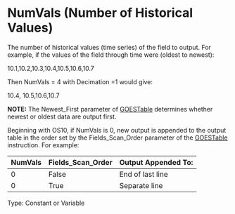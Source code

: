 # NumVals (Number of Historical Values)

The number of historical values (time series) of the field to output. For example, if the values of the field through time were (oldest to newest):

10.1,10.2,10.3,10.4,10.5,10.6,10.7

Then NumVals = 4 with Decimation =1 would give:

10.4, 10.5,10.6,10.7

**NOTE:** The Newest_First parameter of [GOESTable](../Instructions/goestable.md) determines whether newest or oldest data are output first.

Beginning with OS10, if NumVals is 0, new output is appended to the output table in the order set by the Fields_Scan_Order parameter of the [GOESTable](../Instructions/goestable.md) instruction. For example:

| NumVals | Fields_Scan_Order | Output Appended To: |
| ------- | ----------------- | ------------------- |
| 0       | False             | End of last line    |
| 0       | True              | Separate line       |

Type: Constant or Variable
